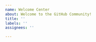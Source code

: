 ```yaml
---
name: Welcome Center
about: Welcome to the GitHub Community!
title: ''
labels: ''
assignees: ''

---
```



